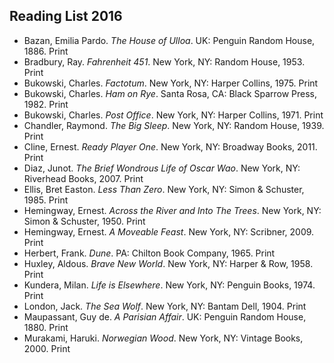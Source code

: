 ## Reading List 2016

<ul class="list-reset">
  <li class="mb1">Bazan, Emilia Pardo. <em>The House of Ulloa</em>. UK: Penguin Random House, 1886. Print</li>
  <li class="mb1">Bradbury, Ray. <em>Fahrenheit 451</em>. New York, NY: Random House, 1953. Print</li>
  <li class="mb1">Bukowski, Charles. <em>Factotum</em>. New York, NY: Harper Collins, 1975. Print</li>
  <li class="mb1">Bukowski, Charles. <em>Ham on Rye</em>. Santa Rosa, CA: Black Sparrow Press, 1982. Print</li>
  <li class="mb1">Bukowski, Charles. <em>Post Office</em>. New York, NY: Harper Collins, 1971. Print</li>
  <li class="mb1">Chandler, Raymond. <em>The Big Sleep</em>. New York, NY: Random House, 1939. Print</li>
  <li class="mb1">Cline, Ernest. <em>Ready Player One</em>. New York, NY: Broadway Books, 2011. Print</li>
  <li class="mb1">Diaz, Junot. <em>The Brief Wondrous Life of Oscar Wao</em>. New York, NY: Riverhead Books, 2007. Print</li>
  <li class="mb1">Ellis, Bret Easton. <em>Less Than Zero</em>. New York, NY: Simon & Schuster, 1985. Print</li>
  <li class="mb1">Hemingway, Ernest. <em>Across the River and Into The Trees</em>. New York, NY: Simon &amp; Schuster, 1950. Print</li>
  <li class="mb1">Hemingway, Ernest. <em>A Moveable Feast</em>. New York, NY: Scribner, 2009. Print</li>
  <li class="mb1">Herbert, Frank. <em>Dune</em>. PA: Chilton Book Company, 1965. Print    </li>
  <li class="mb1">Huxley, Aldous. <em>Brave New World</em>. New York, NY: Harper &amp; Row, 1958. Print</li>
  <li class="mb1">Kundera, Milan. <em>Life is Elsewhere</em>. New York, NY: Penguin Books, 1974. Print</li>
  <li class="mb1">London, Jack. <em>The Sea Wolf</em>. New York, NY: Bantam Dell, 1904. Print</li>
  <li class="mb1">Maupassant, Guy de. <em>A Parisian Affair</em>. UK: Penguin Random House, 1880. Print</li>
  <li>Murakami, Haruki. <em>Norwegian Wood</em>. New York, NY: Vintage Books, 2000. Print</li>
</ul>

